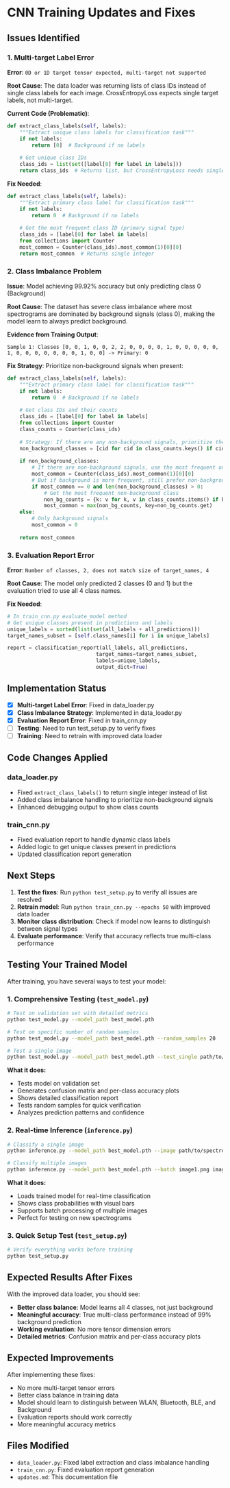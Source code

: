 # CNN Training Updates and Fixes

## Issues Identified

### 1. **Multi-target Label Error**
**Error**: `0D or 1D target tensor expected, multi-target not supported`

**Root Cause**: The data loader was returning lists of class IDs instead of single class labels for each image. CrossEntropyLoss expects single target labels, not multi-target.

**Current Code (Problematic)**:
```python
def extract_class_labels(self, labels):
    """Extract unique class labels for classification task"""
    if not labels:
        return [0]  # Background if no labels
    
    # Get unique class IDs
    class_ids = list(set([label[0] for label in labels]))
    return class_ids  # Returns list, but CrossEntropyLoss needs single value
```

**Fix Needed**:
```python
def extract_class_labels(self, labels):
    """Extract primary class label for classification task"""
    if not labels:
        return 0  # Background if no labels
    
    # Get the most frequent class ID (primary signal type)
    class_ids = [label[0] for label in labels]
    from collections import Counter
    most_common = Counter(class_ids).most_common(1)[0][0]
    return most_common  # Returns single integer
```

### 2. **Class Imbalance Problem**
**Issue**: Model achieving 99.92% accuracy but only predicting class 0 (Background)

**Root Cause**: The dataset has severe class imbalance where most spectrograms are dominated by background signals (class 0), making the model learn to always predict background.

**Evidence from Training Output**:
```
Sample 1: Classes [0, 0, 1, 0, 0, 2, 2, 0, 0, 0, 0, 1, 0, 0, 0, 0, 0, 1, 0, 0, 0, 0, 0, 0, 0, 1, 0, 0] -> Primary: 0
```

**Fix Strategy**: Prioritize non-background signals when present:
```python
def extract_class_labels(self, labels):
    """Extract primary class label for classification task"""
    if not labels:
        return 0  # Background if no labels
    
    # Get class IDs and their counts
    class_ids = [label[0] for label in labels]
    from collections import Counter
    class_counts = Counter(class_ids)
    
    # Strategy: If there are any non-background signals, prioritize them
    non_background_classes = [cid for cid in class_counts.keys() if cid != 0]
    
    if non_background_classes:
        # If there are non-background signals, use the most frequent one
        most_common = Counter(class_ids).most_common(1)[0][0]
        # But if background is more frequent, still prefer non-background
        if most_common == 0 and len(non_background_classes) > 0:
            # Get the most frequent non-background class
            non_bg_counts = {k: v for k, v in class_counts.items() if k != 0}
            most_common = max(non_bg_counts, key=non_bg_counts.get)
    else:
        # Only background signals
        most_common = 0
    
    return most_common
```

### 3. **Evaluation Report Error**
**Error**: `Number of classes, 2, does not match size of target_names, 4`

**Root Cause**: The model only predicted 2 classes (0 and 1) but the evaluation tried to use all 4 class names.

**Fix Needed**:
```python
# In train_cnn.py evaluate_model method
# Get unique classes present in predictions and labels
unique_labels = sorted(list(set(all_labels + all_predictions)))
target_names_subset = [self.class_names[i] for i in unique_labels]

report = classification_report(all_labels, all_predictions, 
                             target_names=target_names_subset,
                             labels=unique_labels,
                             output_dict=True)
```

## Implementation Status

- [x] **Multi-target Label Error**: Fixed in data_loader.py
- [x] **Class Imbalance Strategy**: Implemented in data_loader.py  
- [x] **Evaluation Report Error**: Fixed in train_cnn.py
- [ ] **Testing**: Need to run test_setup.py to verify fixes
- [ ] **Training**: Need to retrain with improved data loader

## Code Changes Applied

### data_loader.py
- Fixed `extract_class_labels()` to return single integer instead of list
- Added class imbalance handling to prioritize non-background signals
- Enhanced debugging output to show class counts

### train_cnn.py  
- Fixed evaluation report to handle dynamic class labels
- Added logic to get unique classes present in predictions
- Updated classification report generation

## Next Steps

1. **Test the fixes**: Run `python test_setup.py` to verify all issues are resolved
2. **Retrain model**: Run `python train_cnn.py --epochs 50` with improved data loader
3. **Monitor class distribution**: Check if model now learns to distinguish between signal types
4. **Evaluate performance**: Verify that accuracy reflects true multi-class performance

## Testing Your Trained Model

After training, you have several ways to test your model:

### 1. **Comprehensive Testing** (`test_model.py`)
```bash
# Test on validation set with detailed metrics
python test_model.py --model_path best_model.pth

# Test on specific number of random samples
python test_model.py --model_path best_model.pth --random_samples 20

# Test a single image
python test_model.py --model_path best_model.pth --test_single path/to/image.png
```

**What it does:**
- Tests model on validation set
- Generates confusion matrix and per-class accuracy plots
- Shows detailed classification report
- Tests random samples for quick verification
- Analyzes prediction patterns and confidence

### 2. **Real-time Inference** (`inference.py`)
```bash
# Classify a single image
python inference.py --model_path best_model.pth --image path/to/spectrogram.png

# Classify multiple images
python inference.py --model_path best_model.pth --batch image1.png image2.png image3.png
```

**What it does:**
- Loads trained model for real-time classification
- Shows class probabilities with visual bars
- Supports batch processing of multiple images
- Perfect for testing on new spectrograms

### 3. **Quick Setup Test** (`test_setup.py`)
```bash
# Verify everything works before training
python test_setup.py
```

## Expected Results After Fixes

With the improved data loader, you should see:
- **Better class balance**: Model learns all 4 classes, not just background
- **Meaningful accuracy**: True multi-class performance instead of 99% background prediction
- **Working evaluation**: No more tensor dimension errors
- **Detailed metrics**: Confusion matrix and per-class accuracy plots

## Expected Improvements

After implementing these fixes:
- No more multi-target tensor errors
- Better class balance in training data
- Model should learn to distinguish between WLAN, Bluetooth, BLE, and Background
- Evaluation reports should work correctly
- More meaningful accuracy metrics

## Files Modified

- `data_loader.py`: Fixed label extraction and class imbalance handling
- `train_cnn.py`: Fixed evaluation report generation
- `updates.md`: This documentation file
